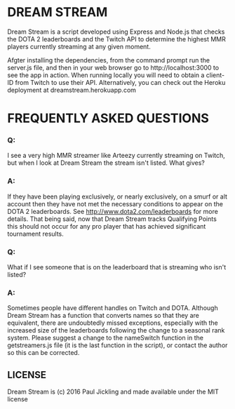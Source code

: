 # DREAM STREAM

Dream Stream is a script developed using Express and Node.js that checks the
DOTA 2 leaderboards and the Twitch API to determine the highest MMR players
currently streaming at any given moment.

Afgter installing the dependencies, from the command prompt run the server.js
file, and then in your web browser go to http://localhost:3000 to see the app in
action. When running locally you will need to obtain a client-ID from Twitch to
use their API. Alternatively, you can check out the Heroku deployment at
dreamstream.herokuapp.com

# FREQUENTLY ASKED QUESTIONS

### Q:

I see a very high MMR streamer like Arteezy currently streaming on Twitch,
but when I look at Dream Stream the stream isn't listed. What gives?

### A:

If they have been playing exclusively, or nearly exclusively, on a smurf or alt
account then they have not met the necessary conditions to appear on the DOTA 2
leaderboards. See http://www.dota2.com/leaderboards for more details. That being
said, now that Dream Stream tracks Qualifying Points this should not occur for
any pro player that has achieved significant tournament results.

### Q:

What if I see someone that is on the leaderboard that is streaming who isn't
listed?

### A:

Sometimes people have different handles on Twitch and DOTA. Although
Dream Stream has a function that converts names so that they are equivalent,
there are undoubtedly missed exceptions, especially with the increased size of
the leaderboards following the change to a seasonal rank system. Please suggest
a change to the nameSwitch function in the getstreamers.js file (it is the last
function in the script), or contact the author so this can be corrected.

## LICENSE

Dream Stream is (c) 2016 Paul Jickling and made available under the MIT license
